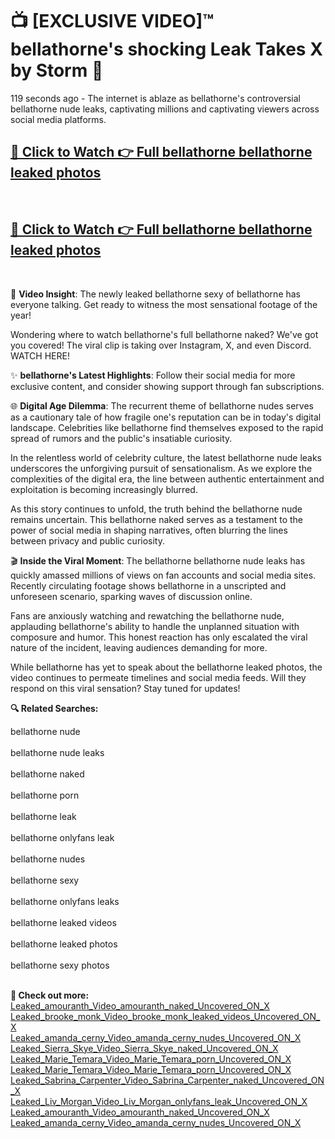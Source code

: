 # 📺 [EXCLUSIVE VIDEO]™ bellathorne's shocking Leak Takes X by Storm 🚀

119 seconds ago - The internet is ablaze as bellathorne's controversial bellathorne nude leaks, captivating millions and captivating viewers across social media platforms.

<h2><a href="https://github-6l9.pages.dev/link1">🔗 Click to Watch 👉 Full bellathorne bellathorne leaked photos</a></h2><br>
<h2><a href="https://github-6l9.pages.dev/link2">🔗 Click to Watch 👉 Full bellathorne bellathorne leaked photos</a></h2><br>

🎥 **Video Insight**: The newly leaked bellathorne sexy of bellathorne has everyone talking. Get ready to witness the most sensational footage of the year!

Wondering where to watch bellathorne's full bellathorne naked? We've got you covered! The viral clip is taking over Instagram, X, and even Discord. WATCH HERE!

✨ **bellathorne's Latest Highlights**: Follow their social media for more exclusive content, and consider showing support through fan subscriptions.

🌐 **Digital Age Dilemma**: The recurrent theme of bellathorne nudes serves as a cautionary tale of how fragile one's reputation can be in today's digital landscape. Celebrities like bellathorne find themselves exposed to the rapid spread of rumors and the public's insatiable curiosity.

In the relentless world of celebrity culture, the latest bellathorne nude leaks underscores the unforgiving pursuit of sensationalism. As we explore the complexities of the digital era, the line between authentic entertainment and exploitation is becoming increasingly blurred.

As this story continues to unfold, the truth behind the bellathorne nude remains uncertain. This bellathorne naked serves as a testament to the power of social media in shaping narratives, often blurring the lines between privacy and public curiosity.

🎬 **Inside the Viral Moment**: The bellathorne bellathorne nude leaks has quickly amassed millions of views on fan accounts and social media sites. Recently circulating footage shows bellathorne in a unscripted and unforeseen scenario, sparking waves of discussion online.

Fans are anxiously watching and rewatching the bellathorne nude, applauding bellathorne's ability to handle the unplanned situation with composure and humor. This honest reaction has only escalated the viral nature of the incident, leaving audiences demanding for more.

While bellathorne has yet to speak about the bellathorne leaked photos, the video continues to permeate timelines and social media feeds. Will they respond on this viral sensation? Stay tuned for updates!

<strong>🔍 Related Searches:</strong>

bellathorne nude
<br><br>
bellathorne nude leaks
<br><br>
bellathorne naked
<br><br>
bellathorne porn
<br><br>
bellathorne leak
<br><br>
bellathorne onlyfans leak
<br><br>
bellathorne nudes
<br><br>
bellathorne sexy
<br><br>
bellathorne onlyfans leaks
<br><br>
bellathorne leaked videos
<br><br>
bellathorne leaked photos
<br><br>
bellathorne sexy photos
<br><br>



<strong>🔗 Check out more:</strong><br>
<a href="./Leaked_amouranth_Video_amouranth_naked_Uncovered_ON_X.md">Leaked_amouranth_Video_amouranth_naked_Uncovered_ON_X</a><br>
<a href="./Leaked_brooke_monk_Video_brooke_monk_leaked_videos_Uncovered_ON_X.md">Leaked_brooke_monk_Video_brooke_monk_leaked_videos_Uncovered_ON_X</a><br>
<a href="./Leaked_amanda_cerny_Video_amanda_cerny_nudes_Uncovered_ON_X.md">Leaked_amanda_cerny_Video_amanda_cerny_nudes_Uncovered_ON_X</a><br>
<a href="./Leaked_Sierra_Skye_Video_Sierra_Skye_naked_Uncovered_ON_X.md">Leaked_Sierra_Skye_Video_Sierra_Skye_naked_Uncovered_ON_X</a><br>
<a href="./Leaked_Marie_Temara_Video_Marie_Temara_porn_Uncovered_ON_X.md">Leaked_Marie_Temara_Video_Marie_Temara_porn_Uncovered_ON_X</a><br>
<a href="./Leaked_Marie_Temara_Video_Marie_Temara_porn_Uncovered_ON_X.md">Leaked_Marie_Temara_Video_Marie_Temara_porn_Uncovered_ON_X</a><br>
<a href="./Leaked_Sabrina_Carpenter_Video_Sabrina_Carpenter_naked_Uncovered_ON_X.md">Leaked_Sabrina_Carpenter_Video_Sabrina_Carpenter_naked_Uncovered_ON_X</a><br>
<a href="./Leaked_Liv_Morgan_Video_Liv_Morgan_onlyfans_leak_Uncovered_ON_X.md">Leaked_Liv_Morgan_Video_Liv_Morgan_onlyfans_leak_Uncovered_ON_X</a><br>
<a href="./Leaked_amouranth_Video_amouranth_naked_Uncovered_ON_X.md">Leaked_amouranth_Video_amouranth_naked_Uncovered_ON_X</a><br>
<a href="./Leaked_amanda_cerny_Video_amanda_cerny_nudes_Uncovered_ON_X.md">Leaked_amanda_cerny_Video_amanda_cerny_nudes_Uncovered_ON_X</a><br>
